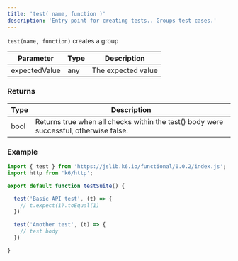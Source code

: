 ```yaml
---
title: 'test( name, function )'
description: 'Entry point for creating tests.. Groups test cases.'
---
```


`test(name, function)` creates a group



| Parameter      | Type   | Description                                                                          |
| -------------- | ------ | ------------------------------------------------------------------------------------ |
| expectedValue  | any    | The expected value |


### Returns

| Type    | Description                     |
| ------- | ------------------------------- |
| bool    | Returns true when all checks within the test() body were successful, otherwise false. |

### Example

<CodeGroup labels={[]}>

```javascript
import { test } from 'https://jslib.k6.io/functional/0.0.2/index.js';
import http from 'k6/http';

export default function testSuite() {

  test('Basic API test', (t) => {
    // t.expect(1).toEqual(1)
  })

  test('Another test', (t) => {
    // test body
  })

}
```

</CodeGroup>
